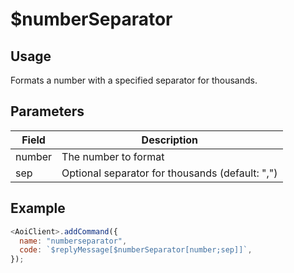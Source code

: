 # $numberSeparator

## Usage

Formats a number with a specified separator for thousands.

## Parameters

| Field  | Description                           |
| ------ | ------------------------------------- |
| number | The number to format                  |
| sep    | Optional separator for thousands (default: ",") |

## Example

```javascript
<AoiClient>.addCommand({
  name: "numberseparator",
  code: `$replyMessage[$numberSeparator[number;sep]]`,
});
```